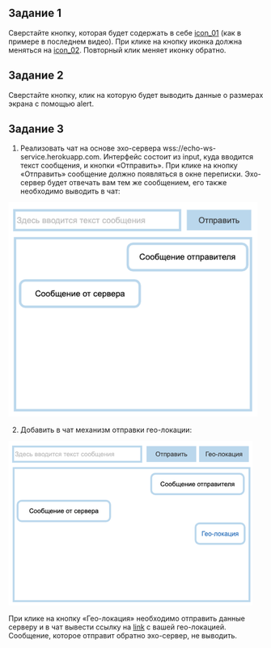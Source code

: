 ## Задание 1

Сверстайте кнопку, которая будет содержать в себе [icon_01](https://icons.getbootstrap.com/icons/arrow-down-left-circle/) (как в примере в последнем видео). При клике на кнопку иконка должна меняться на [icon_02](https://icons.getbootstrap.com/icons/arrow-down-left-circle-fill/). Повторный клик меняет иконку обратно.

## Задание 2

Сверстайте кнопку, клик на которую будет выводить данные о размерах экрана с помощью alert. 

## Задание 3

1. Реализовать чат на основе эхо-сервера wss://echo-ws-service.herokuapp.com. Интерфейс состоит из input, куда вводится текст сообщения, и кнопки «Отправить».
При клике на кнопку «Отправить» сообщение должно появляться в окне переписки. Эхо-сервер будет отвечать вам тем же сообщением, его также необходимо выводить в чат:

![image1](practice1.png)

2. Добавить в чат механизм отправки гео-локации:

![image2](practice2.png)

При клике на кнопку «Гео-локация» необходимо отправить данные серверу и в чат вывести ссылку на  [link](https://www.openstreetmap.org/)  с вашей гео-локацией. Сообщение, которое отправит обратно эхо-сервер, не выводить.